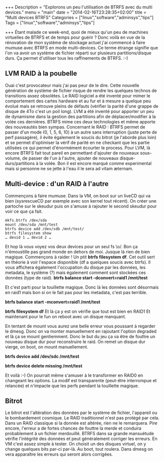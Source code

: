 +++
Description = "Explorons un peu l'utilisation de BTRFS avec du multi devices."
menu = "main"
date = "2014-02-16T23:28:35+02:00"
title = "Multi devices BTRFS"
Categories = ["linux","software","adminsys","tips"]
Tags = ["linux","software","adminsys","tips"]

+++
Étant malade ce week-end, quoi de mieux qu'un peu de machines virtuelles de BTRFS et de temps pour guérir ? Donc voilà en vue de la rénovation de mon système de stockage actuel j'ai commencé à faire mumuse avec BTRFS en mode multi-devices. Ce terme étrange signifie que l'on va avoir un système de fichier réparti sur plusieurs partitions/disque durs. Ça permet d'utiliser tous les raffinements de BTRFS. :-)

## LVM RAID à la poubelle
Ouai c'est provocateur mais j'ai pas peur de le dire. Cette nouvelle génération de système de fichier risque de rendre les quelques technos de transitions assez obsolètes. Le RAID logiciel a été inventé pour mimer le comportement des cartes hardware et au fur et à mesure a quelque peu évolué mais se retrouve pleins de défauts (vérifier la parité d'une grappe de disque de 4To c'est un poil long). LVM a été inventé pour apporter un peu de dynamisme dans la gestion des partitions afin de déplacer/modifier à la volée ces dernières. BTRFS mime ces deux technologies et même apporte des nouveautés bien sympas. Concernant le RAID : BTRFS permet de passer d'un mode (0, 1, 5, 6, 10) à un autre sans interruption (juste perte de perf passagère), il évite également le soucis du bitrot (je l'aborde plus loin) et se permet d'optimiser la vérif de parité en ne checkant que les partie utilisées ce qui permet d'énormément écourter le process. Pour LVM, là encore BTRFS fait tout pareil en permettant d'ajouter de nouveaux sous-volume, de passer de l'un à l'autre, ajouter de nouveaux disque-durs/partitions à la volée. Bon il est encore marqué comme experimental mais si personne ne se jette à l'eau il le sera ad vitam æternam.

## Multi-device : d'un RAID à l'autre
Commençons à faire mumuse. Dans la VM, on boot sur un liveCD qui va bien (sysrescueCD par exemple avec son kernel tout récent). On créer une partoche sur le skeudur puis on s'amuse à rajouter le second skeudur pour voir ce que ça fait.
```
mkfs.btrfs /dev/sda
mount /dev/sda /mnt/test
btrfs device add /dev/sdb /mnt/test/
btrfs filesystem show
… devid 1 … devid 2 …
```
Et hop là vous voyez vos deux devices pour un seul fs \o/. Bon ça n'émoustille pas grand monde en dehors de moi. Jusque là rien de bien magique. Commençons à raider ! Un ptit **btrfs filesystem df**.
Cet outil sert en théorie à voir l'espace disponible (df a quelques soucis avec btrfs). Il vous affichera également l'occupation du disque par les données, les metadata, le système (?) mais également comment sont stockées ces données (type de raid).
**btrfs balance start -dconvert=raid1 /mnt/test**

Et c'est parti pour la touillette magique. Donc là les données sont désormais en raid1 mais bon si on le fait pas pour les metadata, c'est pas terrible.

**btrfs balance start -mconvert=raid1 /mnt/test**

**btrfs filesystem df**
Et là ça y est on vérifie que tout est bien en RAID1
Et maintenant pour le fun on reboot avec un disque manquant.

En tentant de mount vous aurez une belle erreur vous poussant à regarder le dmesg. Donc on va monter manuellement en rajoutant l'option degraded et là ça se mount gentiemment. Donc le but du jeu ça va être de fouttre un nouveau disque dur pour reconstruire le raid. On remet un disque dur vierge, on boot, on mount manuellement.

**btrfs device add /dev/sdc /mnt/test**

**btrfs device delete missing /mnt/test**

Et voilà :-) On pourrait même s'amuser à le transformer en RAID0 en changeant les options. La modif est transparente (peut-être interrompue et relancée) et n'impacte que les perfs pendant la touillette magique.

## Bitrot
Le bitrot est l'altération des données par le système de fichier, l'appareil ou le bombardement cosmique. Le RAID traditionnel n'est pas protégé par cela. Dans un RAID classique si la donnée est altérée, rien ne le remarquera. Pire encore, l'erreur a de fortes chances de fouttre la merde et conduira probablement à un fichier merdouillé. BTRFS dans sa grande mansuétude vérifie l'intégrité des données et peut généralement corriger les erreurs. En VM c'est assez simple à tester. On choisit un des disques virtuel, on y change quelques bits par-ci par-là. Au boot, tout roulera. Dans dmesg on vera apparaître les erreurs qui seront alors corrigées.

